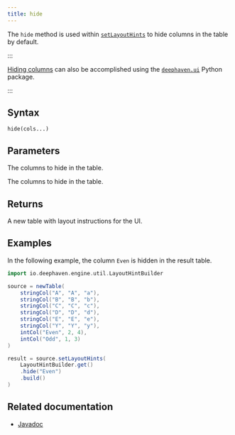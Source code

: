 ```yaml
---
title: hide
---
```


The `hide` method is used within [`setLayoutHints`](./layout-hints.md) to hide columns in the table by default.

:::

[Hiding columns](/core/ui/docs/components/table/#column-order-and-visibility) can also be accomplished using the [`deephaven.ui`](/core/ui/docs/) Python package.

:::

## Syntax

```
hide(cols...)
```

## Parameters

<ParamTable>
<Param name="cols" type="String">

The columns to hide in the table.

</Param>
<Param name="cols" type="Collection<String>">

The columns to hide in the table.

</Param>
</ParamTable>

## Returns

A new table with layout instructions for the UI.

## Examples

In the following example, the column `Even` is hidden in the result table.

```groovy order=source,result default=result
import io.deephaven.engine.util.LayoutHintBuilder

source = newTable(
    stringCol("A", "A", "a"),
    stringCol("B", "B", "b"),
    stringCol("C", "C", "c"),
    stringCol("D", "D", "d"),
    stringCol("E", "E", "e"),
    stringCol("Y", "Y", "y"),
    intCol("Even", 2, 4),
    intCol("Odd", 1, 3)
)

result = source.setLayoutHints(
    LayoutHintBuilder.get()
    .hide("Even")
    .build()
)
```

## Related documentation

- [Javadoc](/core/javadoc/io/deephaven/engine/util/LayoutHintBuilder.html)

